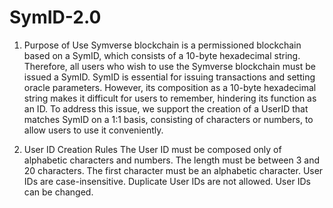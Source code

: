 # SymID-2.0

1. Purpose of Use
Symverse blockchain is a permissioned blockchain based on a SymID, which consists of a 10-byte hexadecimal string. Therefore, all users who wish to use the Symverse blockchain must be issued a SymID. SymID is essential for issuing transactions and setting oracle parameters. However, its composition as a 10-byte hexadecimal string makes it difficult for users to remember, hindering its function as an ID. To address this issue, we support the creation of a UserID that matches SymID on a 1:1 basis, consisting of characters or numbers, to allow users to use it conveniently.

2. User ID Creation Rules
The User ID must be composed only of alphabetic characters and numbers.
The length must be between 3 and 20 characters.
The first character must be an alphabetic character.
User IDs are case-insensitive.
Duplicate User IDs are not allowed.
User IDs can be changed.
